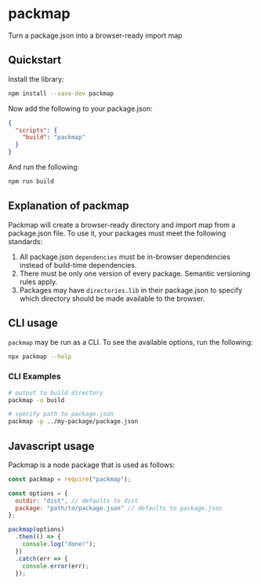 # packmap

Turn a package.json into a browser-ready import map

## Quickstart

Install the library:

```sh
npm install --save-dev packmap
```

Now add the following to your package.json:

```json
{
  "scripts": {
    "build": "packmap"
  }
}
```

And run the following:

```sh
npm run build
```

## Explanation of packmap

Packmap will create a browser-ready directory and import map from a package.json file. To use it, your packages must meet the following standards:

1. All package.json `dependencies` must be in-browser dependencies instead of build-time dependencies.
2. There must be only one version of every package. Semantic versioning rules apply.
3. Packages may have `directories.lib` in their package.json to specify which directory should be made available to the browser.

## CLI usage

`packmap` may be run as a CLI. To see the available options, run the following:

```sh
npx packmap --help
```

### CLI Examples

```sh
# output to build directory
packmap -o build

# specify path to package.json
packmap -p ../my-package/package.json
```

## Javascript usage

Packmap is a node package that is used as follows:

```js
const packmap = require("packmap");

const options = {
  outdir: "dist", // defaults to dist
  package: "path/to/package.json" // defaults to package.json
};

packmap(options)
  .then(() => {
    console.log("done!");
  })
  .catch(err => {
    console.error(err);
  });
```
